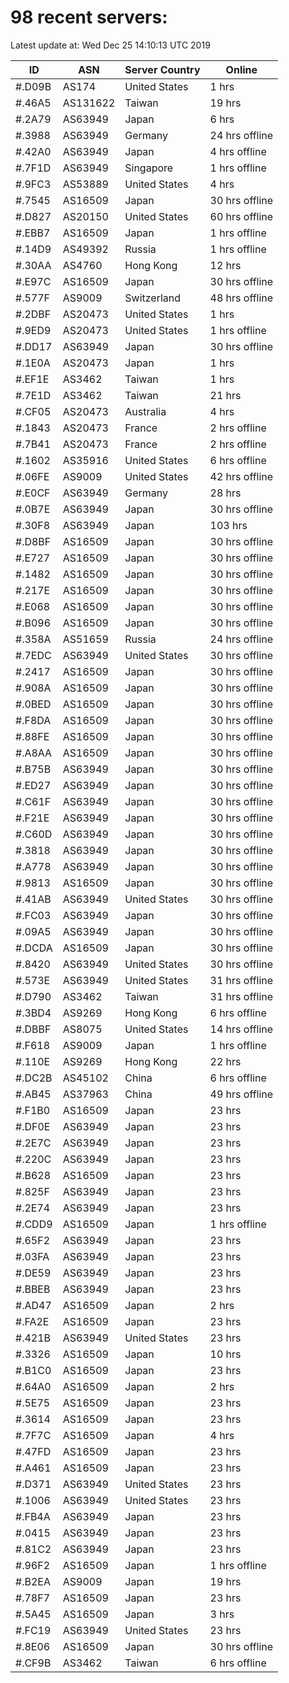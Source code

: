 # 98 recent servers:

Latest update at: Wed Dec 25 14:10:13 UTC 2019

| ID | ASN | Server Country | Online |
| -- | --- | -------------- | ------ |
| #.D09B | AS174 | United States | 1 hrs |
| #.46A5 | AS131622 | Taiwan | 19 hrs |
| #.2A79 | AS63949 | Japan | 6 hrs |
| #.3988 | AS63949 | Germany | 24 hrs offline |
| #.42A0 | AS63949 | Japan | 4 hrs offline |
| #.7F1D | AS63949 | Singapore | 1 hrs offline |
| #.9FC3 | AS53889 | United States | 4 hrs |
| #.7545 | AS16509 | Japan | 30 hrs offline |
| #.D827 | AS20150 | United States | 60 hrs offline |
| #.EBB7 | AS16509 | Japan | 1 hrs offline |
| #.14D9 | AS49392 | Russia | 1 hrs offline |
| #.30AA | AS4760 | Hong Kong | 12 hrs |
| #.E97C | AS16509 | Japan | 30 hrs offline |
| #.577F | AS9009 | Switzerland | 48 hrs offline |
| #.2DBF | AS20473 | United States | 1 hrs |
| #.9ED9 | AS20473 | United States | 1 hrs offline |
| #.DD17 | AS63949 | Japan | 30 hrs offline |
| #.1E0A | AS20473 | Japan | 1 hrs |
| #.EF1E | AS3462 | Taiwan | 1 hrs |
| #.7E1D | AS3462 | Taiwan | 21 hrs |
| #.CF05 | AS20473 | Australia | 4 hrs |
| #.1843 | AS20473 | France | 2 hrs offline |
| #.7B41 | AS20473 | France | 2 hrs offline |
| #.1602 | AS35916 | United States | 6 hrs offline |
| #.06FE | AS9009 | United States | 42 hrs offline |
| #.E0CF | AS63949 | Germany | 28 hrs |
| #.0B7E | AS63949 | Japan | 30 hrs offline |
| #.30F8 | AS63949 | Japan | 103 hrs |
| #.D8BF | AS16509 | Japan | 30 hrs offline |
| #.E727 | AS16509 | Japan | 30 hrs offline |
| #.1482 | AS16509 | Japan | 30 hrs offline |
| #.217E | AS16509 | Japan | 30 hrs offline |
| #.E068 | AS16509 | Japan | 30 hrs offline |
| #.B096 | AS16509 | Japan | 30 hrs offline |
| #.358A | AS51659 | Russia | 24 hrs offline |
| #.7EDC | AS63949 | United States | 30 hrs offline |
| #.2417 | AS16509 | Japan | 30 hrs offline |
| #.908A | AS16509 | Japan | 30 hrs offline |
| #.0BED | AS16509 | Japan | 30 hrs offline |
| #.F8DA | AS16509 | Japan | 30 hrs offline |
| #.88FE | AS16509 | Japan | 30 hrs offline |
| #.A8AA | AS16509 | Japan | 30 hrs offline |
| #.B75B | AS63949 | Japan | 30 hrs offline |
| #.ED27 | AS63949 | Japan | 30 hrs offline |
| #.C61F | AS63949 | Japan | 30 hrs offline |
| #.F21E | AS63949 | Japan | 30 hrs offline |
| #.C60D | AS63949 | Japan | 30 hrs offline |
| #.3818 | AS63949 | Japan | 30 hrs offline |
| #.A778 | AS63949 | Japan | 30 hrs offline |
| #.9813 | AS16509 | Japan | 30 hrs offline |
| #.41AB | AS63949 | United States | 30 hrs offline |
| #.FC03 | AS63949 | Japan | 30 hrs offline |
| #.09A5 | AS63949 | Japan | 30 hrs offline |
| #.DCDA | AS16509 | Japan | 30 hrs offline |
| #.8420 | AS63949 | United States | 30 hrs offline |
| #.573E | AS63949 | United States | 31 hrs offline |
| #.D790 | AS3462 | Taiwan | 31 hrs offline |
| #.3BD4 | AS9269 | Hong Kong | 6 hrs offline |
| #.DBBF | AS8075 | United States | 14 hrs offline |
| #.F618 | AS9009 | Japan | 1 hrs offline |
| #.110E | AS9269 | Hong Kong | 22 hrs |
| #.DC2B | AS45102 | China | 6 hrs offline |
| #.AB45 | AS37963 | China | 49 hrs offline |
| #.F1B0 | AS16509 | Japan | 23 hrs |
| #.DF0E | AS63949 | Japan | 23 hrs |
| #.2E7C | AS63949 | Japan | 23 hrs |
| #.220C | AS63949 | Japan | 23 hrs |
| #.B628 | AS16509 | Japan | 23 hrs |
| #.825F | AS63949 | Japan | 23 hrs |
| #.2E74 | AS63949 | Japan | 23 hrs |
| #.CDD9 | AS16509 | Japan | 1 hrs offline |
| #.65F2 | AS63949 | Japan | 23 hrs |
| #.03FA | AS63949 | Japan | 23 hrs |
| #.DE59 | AS63949 | Japan | 23 hrs |
| #.BBEB | AS63949 | Japan | 23 hrs |
| #.AD47 | AS16509 | Japan | 2 hrs |
| #.FA2E | AS16509 | Japan | 23 hrs |
| #.421B | AS63949 | United States | 23 hrs |
| #.3326 | AS16509 | Japan | 10 hrs |
| #.B1C0 | AS16509 | Japan | 23 hrs |
| #.64A0 | AS16509 | Japan | 2 hrs |
| #.5E75 | AS16509 | Japan | 23 hrs |
| #.3614 | AS16509 | Japan | 23 hrs |
| #.7F7C | AS16509 | Japan | 4 hrs |
| #.47FD | AS16509 | Japan | 23 hrs |
| #.A461 | AS16509 | Japan | 23 hrs |
| #.D371 | AS63949 | United States | 23 hrs |
| #.1006 | AS63949 | United States | 23 hrs |
| #.FB4A | AS63949 | Japan | 23 hrs |
| #.0415 | AS63949 | Japan | 23 hrs |
| #.81C2 | AS63949 | Japan | 23 hrs |
| #.96F2 | AS16509 | Japan | 1 hrs offline |
| #.B2EA | AS9009 | Japan | 19 hrs |
| #.78F7 | AS16509 | Japan | 23 hrs |
| #.5A45 | AS16509 | Japan | 3 hrs |
| #.FC19 | AS63949 | United States | 23 hrs |
| #.8E06 | AS16509 | Japan | 30 hrs offline |
| #.CF9B | AS3462 | Taiwan | 6 hrs offline |

